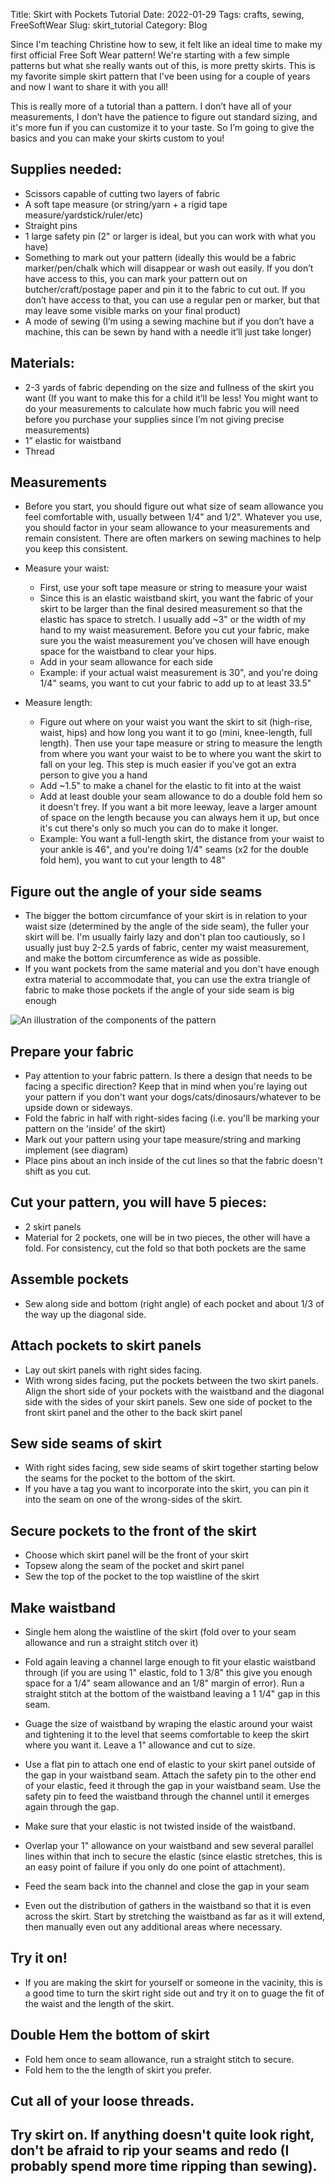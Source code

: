 Title: Skirt with Pockets Tutorial
Date: 2022-01-29
Tags: crafts, sewing, FreeSoftWear
Slug: skirt_tutorial
Category: Blog

Since I'm teaching Christine how to sew, it felt like an ideal time to make my first official Free Soft Wear pattern! We're starting with a few simple patterns but what she really wants out of this, is more pretty skirts. This is my favorite simple skirt pattern that I've been using for a couple of years and now I want to share it with you all!

This is really more of a tutorial than a pattern. I don’t have all of your measurements, I don’t have the patience to figure out standard sizing, and it's more fun if you can customize it to your taste. So I’m going to give the basics and you can make your skirts custom to you!

## Supplies needed:
- Scissors capable of cutting two layers of fabric
- A soft tape measure (or string/yarn + a rigid tape measure/yardstick/ruler/etc)
- Straight pins
- 1 large safety pin (2" or larger is ideal, but you can work with what you have)
- Something to mark out your pattern (ideally this would be a fabric marker/pen/chalk which will disappear or wash out easily. If you don’t have access to this, you can mark your pattern out on butcher/craft/postage paper and pin it to the fabric to cut out. If you don’t have access to that, you can use a regular pen or marker, but that may leave some visible marks on your final product)
- A mode of sewing (I’m using a sewing machine but if you don’t have a machine, this can be sewn by hand with a needle it’ll just take longer)

## Materials:
- 2-3 yards of fabric depending on the size and fullness of the skirt you want (If you want to make this for a child it’ll be less! You might want to do your measurements to calculate how much fabric you will need before you purchase your supplies since I’m not giving precise measurements)
- 1” elastic for waistband
- Thread 

## Measurements
- Before you start, you should figure out what size of seam allowance you feel comfortable with, usually between 1/4" and 1/2". Whatever you use, you should factor in your seam allowance to your measurements and remain consistent. There are often markers on sewing machines to help you keep this consistent. 
- Measure your waist: 
    - First, use your soft tape measure or string to measure your waist
    - Since this is an elastic waistband skirt, you want the fabric of your skirt to be larger than the final desired measurement so that the elastic has space to stretch. I usually add ~3" or the width of my hand to my waist measurement. Before you cut your fabric, make sure you the waist measurement you've chosen will have enough space for the waistband to clear your hips. 
    - Add in your seam allowance for each side
    - Example: if your actual waist measurement is 30", and you're doing 1/4" seams, you want to cut your fabric to add up to at least 33.5"

- Measure length:
    - Figure out where on your waist you want the skirt to sit (high-rise, waist, hips) and how long you want it to go (mini, knee-length, full length). Then use your tape measure or string to measure the length from where you want your waist to be to where you want the skirt to fall on your leg. This step is much easier if you've got an extra person to give you a hand
    - Add ~1.5" to make a chanel for the elastic to fit into at the waist
    - Add at least double your seam allowance to do a double fold hem so it doesn't frey. If you want a bit more leeway, leave a larger amount of space on the length because you can always hem it up, but once it's cut there's only so much you can do to make it longer. 
    - Example: You want a full-length skirt, the distance from your waist to your ankle is 46", and you're doing 1/4" seams (x2 for the double fold hem), you want to cut your length to 48"


## Figure out the angle of your side seams
- The bigger the bottom circumfance of your skirt is in relation to your waist size (determined by the angle of the side seam), the fuller your skirt will be. I'm usually fairly lazy and don't plan too cautiously, so I usually just buy 2-2.5 yards of fabric, center my waist measurement, and make the bottom circumference as wide as possible.
- If you want pockets from the same material and you don't have enough extra material to accommodate that, you can use the extra triangle of fabric to make those pockets if the angle of your side seam is big enough

![An illustration of the components of the pattern]({static}/images/SkirtTutorial.png)

## Prepare your fabric
- Pay attention to your fabric pattern. Is there a design that needs to be facing a specific direction? Keep that in mind when you're laying out your pattern if you don't want your dogs/cats/dinosaurs/whatever to be upside down or sideways. 
- Fold the fabric in half with right-sides facing (i.e. you'll be marking your pattern on the 'inside' of the skirt)
- Mark out your pattern using your tape measure/string and marking implement (see diagram)
- Place pins about an inch inside of the cut lines so that the fabric doesn't shift as you cut.

## Cut your pattern, you will have 5 pieces:
- 2 skirt panels
- Material for 2 pockets, one will be in two pieces, the other will have a fold. For consistency, cut the fold so that both pockets are the same

## Assemble pockets
- Sew along side and bottom (right angle) of each pocket and about 1/3 of the way up the diagonal side. 

## Attach pockets to skirt panels
-  Lay out skirt panels with right sides facing.
-  With wrong sides facing, put the pockets between the two skirt panels. Align the short side of your pockets with the waistband and the diagonal side with the sides of your skirt panels. Sew one side of pocket to the front skirt panel and the other to the back skirt panel

## Sew side seams of skirt
- With right sides facing, sew side seams of skirt together starting below the seams for the pocket to the bottom of the skirt.
- If you have a tag you want to incorporate into the skirt, you can pin it into the seam on one of the wrong-sides of the skirt. 

## Secure pockets to the front of the skirt
- Choose which skirt panel will be the front of your skirt
- Topsew along the seam of the pocket and skirt panel
- Sew the top of the pocket to the top waistline of the skirt

## Make waistband
- Single hem along the waistline of the skirt (fold over to your seam allowance and run a straight stitch over it)

- Fold again leaving a channel large enough to fit your elastic waistband through (if you are using 1" elastic, fold to 1 3/8" this give you enough space for a 1/4" seam allowance and an 1/8" margin of error). Run a straight stitch at the bottom of the waistband leaving a 1 1/4" gap in this seam.

- Guage the size of waistband by wraping the elastic around your waist and tightening it to the level that seems comfortable to keep the skirt where you want it. Leave a 1" allowance and cut to size.

- Use a flat pin to attach one end of elastic to your skirt panel outside of the gap in your waistband seam. Attach the safety pin to the other end of your elastic, feed it through the gap in your waistband seam. Use the safety pin to feed the waistband through the channel until it emerges again through the gap.

- Make sure that your elastic is not twisted inside of the waistband.

- Overlap your 1" allowance on your waistband and sew several parallel lines within that inch to secure the elastic (since elastic stretches, this is an easy point of failure if you only do one point of attachment).

- Feed the seam back into the channel and close the gap in your seam

- Even out the distribution of gathers in the waistband so that it is even across the skirt. Start by stretching the waistband as far as it will extend, then manually even out any additional areas where necessary.

## Try it on!
- If you are making the skirt for yourself or someone in the vacinity, this is a good time to turn the skirt right side out and try it on to guage the fit of the waist and the length of the skirt.

## Double Hem the bottom of skirt
- Fold hem once to seam allowance, run a straight stitch to secure.
- Fold hem to the the length of skirt you prefer. 

## Cut all of your loose threads.

## Try skirt on. If anything doesn't quite look right, don't be afraid to rip your seams and redo (I probably spend more time ripping than sewing).